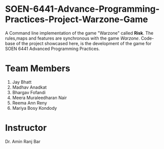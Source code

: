 # SOEN-6441-Advance-Programming-Practices-Project-Warzone-Game

A Command line implementation of the game "Warzone" called **Risk**. The rules,maps and features are synchronous with the game _Warzone_. Code-base of the project showcased here, is the development of the game for SOEN 6441 Advanced Programming Practices.

# Team Members

1) Jay Bhatt
2) Madhav Anadkat
3) Bhargav Fofandi
4) Meera Muraleedharan Nair
5) Reema Ann Reny
6) Mariya Bosy Kondody

# Instructor

Dr. Amin Ranj Bar 
